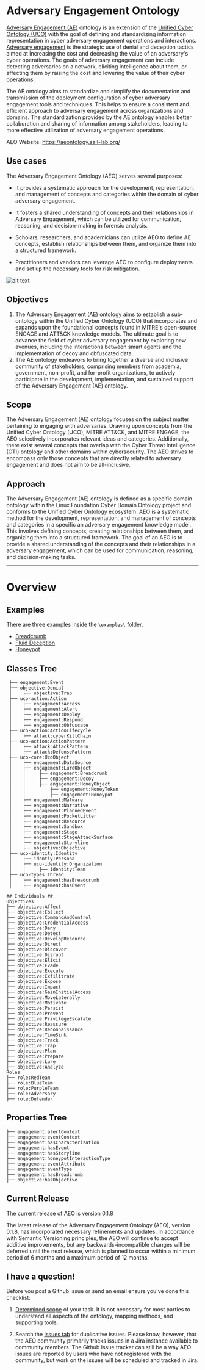 # Adversary Engagement Ontology #

[Adversary Engagement (AE)](https://aeontology.sail-lab.org/) ontology is an extension of the [Unified Cyber Ontology (UCO)](https://unifiedcyberontology.org/) with the goal of defining and standardizing information representation in cyber adversary engagement operations and interactions. [Adversary engagement](https://engage.mitre.org/) is the strategic use of denial and deception tactics aimed at increasing the cost and decreasing the value of an adversary's cyber operations. The goals of adversary engagement can include detecting adversaries on a network, eliciting intelligence about them, or affecting them by raising the cost and lowering the value of their cyber operations.

The AE ontology aims to standardize and simplify the documentation and transmission of the deployment configuration of cyber adversary engagement tools and techniques. This helps to ensure a consistent and efficient approach to adversary engagement across organizations and domains. The standardization provided by the AE ontology enables better collaboration and sharing of information among stakeholders, leading to more effective utilization of adversary engagement operations.

AEO Website: https://aeontology.sail-lab.org/

## Use cases ##
The Adversary Engagement Ontology (AEO) serves several purposes:

- It provides a systematic approach for the development, representation, and management of concepts and categories within the domain of cyber adversary engagement.

- It fosters a shared understanding of concepts and their relationships in Adversary Engagement, which can be utilized for communication, reasoning, and decision-making in forensic analysis.

- Scholars, researchers, and academicians can utilize AEO to define AE concepts, establish relationships between them, and organize them into a structured framework.

- Practitioners and vendors can leverage AEO to configure deployments and set up the necessary tools for risk mitigation.

![alt text](https://github.com/UNHSAILLab/AdvEng/blob/main/ae_diagram.png?raw=true)

## Objectives ##

1. The Adversary Engagement (AE) ontology aims to establish a sub-ontology within the Unified Cyber Ontology (UCO) that incorporates and expands upon the foundational concepts found in MITRE's open-source ENGAGE and ATT&CK knowledge models. The ultimate goal is to advance the field of cyber adversary engagement by exploring new avenues, including the interactions between smart agents and the implementation of decoy and obfuscated data.
2. The AE ontology endeavors to bring together a diverse and inclusive community of stakeholders, comprising members from academia, government, non-profit, and for-profit organizations, to actively participate in the development, implementation, and sustained support of the Adversary Engagement (AE) ontology.


## Scope ##
The Adversary Engagement (AE) ontology focuses on the subject matter pertaining to engaging with adversaries. Drawing upon concepts from the Unified Cyber Ontology (UCO), MITRE ATT&CK, and MITRE ENGAGE, the AEO selectively incorporates relevant ideas and categories. Additionally, there exist several concepts that overlap with the Cyber Threat Intelligence (CTI) ontology and other domains within cybersecurity. The AEO strives to encompass only those concepts that are directly related to adversary engagement and does not aim to be all-inclusive.


## Approach ##

The Adversary Engagement (AE) ontology is defined as a specific domain ontology within the Linux Foundation Cyber Domain Ontology project and conforms to the Unified Cyber Ontology ecosystem. AEO is a systematic method for the development, representation, and management of concepts and categories in a specific an adversary engagement knowledge model. This involves defining concepts, creating relationships between them, and organizing them into a structured framework. The goal of an AEO is to provide a shared understanding of the concepts and their relationships in a adversary engagement, which can be used for communication, reasoning, and decision-making tasks. 

- - - - 

# Overview #

## Examples ##
There are three examples inside the `\examples\` folder.
- [Breadcrumb](https://github.com/UNHSAILLab/Adversary-Engagement-Ontology/tree/main/examples/Breadcrumb)
- [Fluid Deception](https://github.com/UNHSAILLab/Adversary-Engagement-Ontology/tree/main/examples/Fluid%20Deception)
- [Honeypot](https://github.com/UNHSAILLab/Adversary-Engagement-Ontology/tree/main/examples/Honeypot)

## Classes Tree ##
 ```
  ├── engagement:Event
  ├── objective:Denial
  │    ├── objective:Trap
  ├── uco-action:Action
  │    ├── engagement:Access
  │    ├── engagement:Alert
  │    ├── engagement:Deploy
  │    ├── engagement:Respond
  │    ├── engagement:Obfuscate
  ├── uco-action:ActionLifecycle
  │    ├── attack:cyberKillChain
  ├── uco-action:ActionPattern
  │    ├── attack:AttackPattern
  │    ├── attack:DefensePattern
  ├── uco-core:UcoObject
  │    ├── engagement:DataSource
  │    ├── engagement:LureObject
  │    │     ├── engagement:Breadcrumb
  │    │     ├── engagement:Decoy
  │    │     ├── engagement:HoneyObject
  │    │         ├── engagement:HoneyToken
  │    │         ├── engagement:Honeypot
  │    ├── engagement:Malware
  │    ├── engagement:Narrative
  │    ├── engagement:PlannedEvent
  │    ├── engagement:PocketLitter
  │    ├── engagement:Resource
  │    ├── engagement:Sandbox
  │    ├── engagement:Stage
  │    ├── engagement:StageAttackSurface
  │    ├── engagement:Storyline
  │    ├── objective:Objective
  ├── uco-identity:Identity
  │    ├── identiy:Persona
  │    ├── uco-identity:Organization
  │    │     ├── identity:Team
  ├── uco-types:Thread
  │    ├── engagement:hasBreadcrumb
  │    ├── engagement:hasEvent
```

```
## Individuals ##
Objectives
├── objective:Affect
├── objective:Collect
├── objective:CommandAndControl
├── objective:CredentialAccess
├── objective:Deny
├── objective:Detect
├── objective:DevelopResource
├── objective:Direct
├── objective:Discover
├── objective:Disrupt
├── objective:Elicit
├── objective:Evade
├── objective:Execute
├── objective:Exfilitrate
├── objective:Expose
├── objective:Impact
├── objective:GainInitialAccess
├── objective:MoveLaterally
├── objective:Motivate
├── objective:Persist
├── objective:Prevent
├── objective:PrivilegeEscalate
├── objective:Reassure
├── objective:Reconnaissance
├── objective:TimeSink
├── objective:Track
├── objective:Trap
├── objective:Plan
├── objective:Prepare
├── objective:Lure
├── objective:Analyze
Roles
├── role:RedTeam
├── role:BlueTeam
├── role:PurpleTeam
├── role:Adversary
├── role:Defender

```

## Properties Tree ##
```
├── engagement:alertContext
├── engagement:eventContext
├── engagement:hasCharacterization
├── engagement:hasEvent
├── engagement:hasStoryline
├── engagement:honeypotInteractionType
├── engagement:eventAttribute
├── engagement:eventType
├── engagement:hasBreadcrumb
├── objective:hasObjective
```

## Current Release ##
The current release of AEO is version 0.1.8 

The latest release of the Adversary Engagement Ontology (AEO), version 0.1.8, has incorporated necessary refinements and updates. In accordance with Semantic Versioning principles, the AEO will continue to accept additive improvements, but any backwards-incompatible changes will be deferred until the next release, which is planned to occur within a minimum period of 6 months and a maximum period of 12 months.

## I have a question!

Before you post a Github issue or send an email ensure you've done this checklist:

1. [Determined scope](https://aeontology.sail-lab.org/start.php#scope) of your task. It is not necessary for most parties to understand all aspects of the ontology, mapping methods, and supporting tools.

2. Search the [Issues tab](https://github.com/UNHSAILLab/Adversary-Engagement-Ontology/issues) for duplicative issues.  Please know, however, that the AEO community primarily tracks issues in a Jira instance available to community members.  The Github Issue tracker can still be a way AEO issues are reported by users who have not registered with the community, but work on the issues will be scheduled and tracked in Jira.
